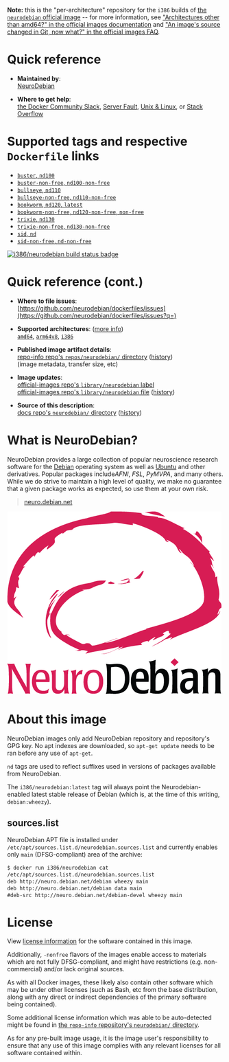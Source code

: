 <!--

********************************************************************************

WARNING:

    DO NOT EDIT "neurodebian/README.md"

    IT IS AUTO-GENERATED

    (from the other files in "neurodebian/" combined with a set of templates)

********************************************************************************

-->

**Note:** this is the "per-architecture" repository for the `i386` builds of [the `neurodebian` official image](https://hub.docker.com/_/neurodebian) -- for more information, see ["Architectures other than amd64?" in the official images documentation](https://github.com/docker-library/official-images#architectures-other-than-amd64) and ["An image's source changed in Git, now what?" in the official images FAQ](https://github.com/docker-library/faq#an-images-source-changed-in-git-now-what).

# Quick reference

-	**Maintained by**:  
	[NeuroDebian](https://github.com/neurodebian/dockerfiles)

-	**Where to get help**:  
	[the Docker Community Slack](https://dockr.ly/comm-slack), [Server Fault](https://serverfault.com/help/on-topic), [Unix & Linux](https://unix.stackexchange.com/help/on-topic), or [Stack Overflow](https://stackoverflow.com/help/on-topic)

# Supported tags and respective `Dockerfile` links

-	[`buster`, `nd100`](https://github.com/neurodebian/dockerfiles/blob/a0af1d460705d7efc9d6de9483f1ce4aa48ad152/dockerfiles/buster/Dockerfile)
-	[`buster-non-free`, `nd100-non-free`](https://github.com/neurodebian/dockerfiles/blob/a0af1d460705d7efc9d6de9483f1ce4aa48ad152/dockerfiles/buster-non-free/Dockerfile)
-	[`bullseye`, `nd110`](https://github.com/neurodebian/dockerfiles/blob/a0af1d460705d7efc9d6de9483f1ce4aa48ad152/dockerfiles/bullseye/Dockerfile)
-	[`bullseye-non-free`, `nd110-non-free`](https://github.com/neurodebian/dockerfiles/blob/a0af1d460705d7efc9d6de9483f1ce4aa48ad152/dockerfiles/bullseye-non-free/Dockerfile)
-	[`bookworm`, `nd120`, `latest`](https://github.com/neurodebian/dockerfiles/blob/a0af1d460705d7efc9d6de9483f1ce4aa48ad152/dockerfiles/bookworm/Dockerfile)
-	[`bookworm-non-free`, `nd120-non-free`, `non-free`](https://github.com/neurodebian/dockerfiles/blob/a0af1d460705d7efc9d6de9483f1ce4aa48ad152/dockerfiles/bookworm-non-free/Dockerfile)
-	[`trixie`, `nd130`](https://github.com/neurodebian/dockerfiles/blob/a0af1d460705d7efc9d6de9483f1ce4aa48ad152/dockerfiles/trixie/Dockerfile)
-	[`trixie-non-free`, `nd130-non-free`](https://github.com/neurodebian/dockerfiles/blob/a0af1d460705d7efc9d6de9483f1ce4aa48ad152/dockerfiles/trixie-non-free/Dockerfile)
-	[`sid`, `nd`](https://github.com/neurodebian/dockerfiles/blob/a0af1d460705d7efc9d6de9483f1ce4aa48ad152/dockerfiles/sid/Dockerfile)
-	[`sid-non-free`, `nd-non-free`](https://github.com/neurodebian/dockerfiles/blob/a0af1d460705d7efc9d6de9483f1ce4aa48ad152/dockerfiles/sid-non-free/Dockerfile)

[![i386/neurodebian build status badge](https://img.shields.io/jenkins/s/https/doi-janky.infosiftr.net/job/multiarch/job/i386/job/neurodebian.svg?label=i386/neurodebian%20%20build%20job)](https://doi-janky.infosiftr.net/job/multiarch/job/i386/job/neurodebian/)

# Quick reference (cont.)

-	**Where to file issues**:  
	[https://github.com/neurodebian/dockerfiles/issues](https://github.com/neurodebian/dockerfiles/issues?q=)

-	**Supported architectures**: ([more info](https://github.com/docker-library/official-images#architectures-other-than-amd64))  
	[`amd64`](https://hub.docker.com/r/amd64/neurodebian/), [`arm64v8`](https://hub.docker.com/r/arm64v8/neurodebian/), [`i386`](https://hub.docker.com/r/i386/neurodebian/)

-	**Published image artifact details**:  
	[repo-info repo's `repos/neurodebian/` directory](https://github.com/docker-library/repo-info/blob/master/repos/neurodebian) ([history](https://github.com/docker-library/repo-info/commits/master/repos/neurodebian))  
	(image metadata, transfer size, etc)

-	**Image updates**:  
	[official-images repo's `library/neurodebian` label](https://github.com/docker-library/official-images/issues?q=label%3Alibrary%2Fneurodebian)  
	[official-images repo's `library/neurodebian` file](https://github.com/docker-library/official-images/blob/master/library/neurodebian) ([history](https://github.com/docker-library/official-images/commits/master/library/neurodebian))

-	**Source of this description**:  
	[docs repo's `neurodebian/` directory](https://github.com/docker-library/docs/tree/master/neurodebian) ([history](https://github.com/docker-library/docs/commits/master/neurodebian))

# What is NeuroDebian?

NeuroDebian provides a large collection of popular neuroscience research software for the [Debian](http://www.debian.org) operating system as well as [Ubuntu](http://www.ubuntu.com) and other derivatives. Popular packages include*AFNI*, *FSL*, *PyMVPA*, and many others. While we do strive to maintain a high level of quality, we make no guarantee that a given package works as expected, so use them at your own risk.

> [neuro.debian.net](http://neuro.debian.net/)

![logo](https://raw.githubusercontent.com/docker-library/docs/90ee9ce81aa27322936d7faf585ffc45b7def890/neurodebian/logo.png)

# About this image

NeuroDebian images only add NeuroDebian repository and repository's GPG key. No apt indexes are downloaded, so `apt-get update` needs to be ran before any use of `apt-get`.

`nd` tags are used to reflect suffixes used in versions of packages available from NeuroDebian.

The `i386/neurodebian:latest` tag will always point the Neurodebian-enabled latest stable release of Debian (which is, at the time of this writing, `debian:wheezy`).

## sources.list

NeuroDebian APT file is installed under `/etc/apt/sources.list.d/neurodebian.sources.list` and currently enables only `main` (DFSG-compliant) area of the archive:

```console
$ docker run i386/neurodebian cat /etc/apt/sources.list.d/neurodebian.sources.list
deb http://neuro.debian.net/debian wheezy main
deb http://neuro.debian.net/debian data main
#deb-src http://neuro.debian.net/debian-devel wheezy main
```

# License

View [license information](https://www.debian.org/social_contract#guidelines) for the software contained in this image.

Additionally, `-nonfree` flavors of the images enable access to materials which are not fully DFSG-compliant, and might have restrictions (e.g. non-commercial) and/or lack original sources.

As with all Docker images, these likely also contain other software which may be under other licenses (such as Bash, etc from the base distribution, along with any direct or indirect dependencies of the primary software being contained).

Some additional license information which was able to be auto-detected might be found in [the `repo-info` repository's `neurodebian/` directory](https://github.com/docker-library/repo-info/tree/master/repos/neurodebian).

As for any pre-built image usage, it is the image user's responsibility to ensure that any use of this image complies with any relevant licenses for all software contained within.
